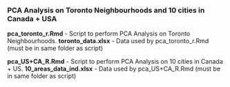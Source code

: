 ### PCA Analysis on Toronto Neighbourhoods and 10 cities in Canada + USA

**pca_toronto_r.Rmd** - Script to perform PCA Analysis on Toronto Neighbourhoods.
**toronto_data.xlsx** - Data used by pca_toronto_r.Rmd (must be in same folder as script)

**pca_US+CA_R.Rmd** - Script to perform PCA Analysis on 10 cities in Canada + US.
**10_areas_data_ind.xlsx** - Data used by pca_US+CA_R.Rmd (must be in same folder as script)
